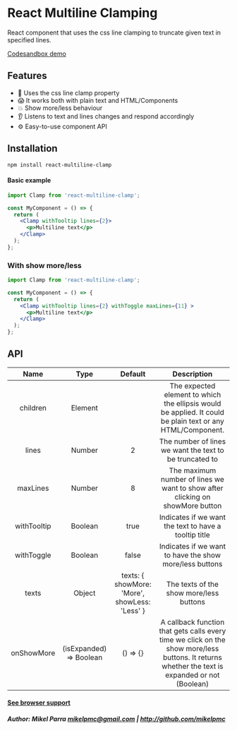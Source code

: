 # React Multiline Clamping

React component that uses the css line clamping to truncate given text in specified lines.

[Codesandbox demo](https://codesandbox.io/embed/react-multiline-clamp-luw4q)

## Features
- 🎉 Uses the css line clamp property
- 😱 It works both with plain text and HTML/Components
- 💥 Show more/less behaviour
- 👂 Listens to text and lines changes and respond accordingly
- ⚙️ Easy-to-use component API

## Installation

```shell
npm install react-multiline-clamp
```

#### Basic example

```jsx
import Clamp from 'react-multiline-clamp';

const MyComponent = () => {
  return (
    <Clamp withTooltip lines={2}>
      <p>Multiline text</p>
    </Clamp>
  );
};
```

### With show more/less

```jsx
import Clamp from 'react-multiline-clamp';

const MyComponent = () => {
  return (
    <Clamp withTooltip lines={2} withToggle maxLines={11} >
      <p>Multiline text</p>
    </Clamp>
  );
};
```

## API

|     Name    |           Type          |                           Default                           |                                                                   Description                                                                   |
|:-----------:|:-----------------------:|:-----------------------------------------------------------:|:-----------------------------------------------------------------------------------------------------------------------------------------------:|
|   children  |         Element         |                                                             | The expected element to which the ellipsis would be applied. It could be plain text or any HTML/Component.                                      |
|    lines    |          Number         |                              2                              | The number of lines we want the text to be truncated to                                                                                         |
|   maxLines  |          Number         |                              8                              | The maximum number of lines we want to show after clicking on showMore button                                                                   |
| withTooltip |         Boolean         |                             true                            | Indicates if we want the text to have a tooltip title                                                                                           |
|  withToggle |         Boolean         |                            false                            | Indicates if we want to have the show more/less buttons                                                                                         |
|    texts    |          Object         |    texts: {     showMore: 'More',     showLess: 'Less'    } | The texts of the show more/less buttons                                                                                                         |
|  onShowMore | (isExpanded) => Boolean |                           () => {}                          | A callback function that gets calls every time we click on the show more/less buttons. It returns whether the text is expanded or not (Boolean) |
#### [See browser support](https://caniuse.com/#feat=mdn-css_properties_-webkit-line-clamp)

##### Author: Mikel Parra <mikelpmc@gmail.com> | <http://github.com/mikelpmc>
